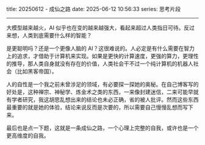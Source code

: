 title: 20250612 - 成仙之路
date: 2025-06-12 10:56:33
series: 思考片段

---

大模型越来越火，AI 似乎也在变的越来越强大，看起来超过人类指日可待。反过来想，人类到底需要什么样的智能？

是更聪明吗？还是一个更像人脑的 AI？这很难说的。人必定是有什么需要在智力上的追求，才借助于计算机来实现。如果是更快的计算速度，更强的算力，更理性的推导，那人类自身就没有存在的价值，人类社会干不过一个纯计算机的机器人社会（比如黑客帝国）。

人的自性是一个我之前未曾涉足的领域，有必要探一探她的奥秘。在自己博客写的好处是，这种禅宗、神秘学、炼金术之类的东西，一来像封建迷信，二来可能早就有学者研究，我这胡思乱想出来的结论也未必正确，省的被人批评。然而这些东西最重要的就是她的体验，结论来说反而是次要的，所以需要自己慢慢乱想而写下来。

最后也是点一下题，这就是一条成仙之路，一个心理上完整的自我，或许也是一个更高维度的自我。